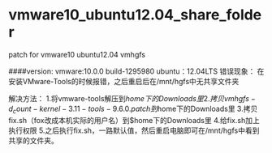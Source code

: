 # vmware10_ubuntu12.04_share_folder
patch for vmware10 ubuntu12.04 vmhgfs 

####version:
vmware:10.0.0 build-1295980
ubuntu：12.04LTS
错误现象：
在安装VMware-Tools的时候报错，之后重启后在/mnt/hgfs中无共享文件夹

解决方法：
1.将vmware-tools解压到$home下的Downloads里
2.拷贝vmhgfs-d_count-kernel-3.11-tools-9.6.0.patch到$home下的Downloads里
3.拷贝fix.sh（fox改成本机实际的用户名）到$home下的Downloads里
4.给fix.sh加上执行权限
5.之后执行fix.sh，一路默认值，然后重启电脑即可在/mnt/hgfs中看到共享的文件夹。

